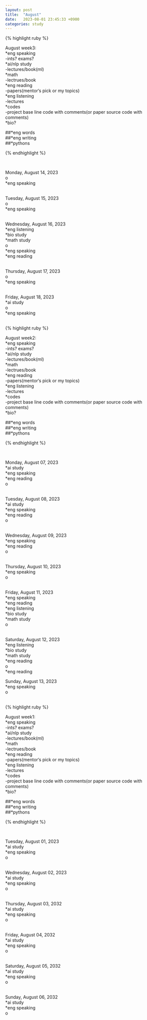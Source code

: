 ```yaml
---
layout: post
title:  "August"
date:   2023-08-01 23:45:33 +0900
categories: study
---
```







{% highlight ruby %}


August week3:   
*eng speaking   
	-ints? exams?       
*ai/nlp study  
	-lectures/book(ml)     
*math  
	-lectrues/book  
*eng reading  
	-papers(mentor‘s pick or my topics)   
*eng listening  
	-lectures      
*codes  
	-project base line code with comments(or paper source code with comments)  
*bio?  

##*eng words  
##*eng writing  
##*pythons



{% endhighlight %}  




<br/>


Monday, August 14, 2023   
o  
*eng speaking  
<br/>


Tuesday, August 15, 2023    
o  
*eng speaking  
<br/>

Wednesday, August 16, 2023   
*eng listening  
*bio study  
*math study  
o  
*eng speaking  
*eng reading  
<br/>

Thursday, August 17, 2023  
o  
*eng speaking  
<br/>  

Friday, August 18, 2023  
*ai study  
o  
*eng speaking  
<br/>  





{% highlight ruby %}


August week2:   
*eng speaking   
	-ints? exams?       
*ai/nlp study  
	-lectures/book(ml)     
*math  
	-lectrues/book  
*eng reading  
	-papers(mentor‘s pick or my topics)   
*eng listening  
	-lectures      
*codes  
	-project base line code with comments(or paper source code with comments)  
*bio?  

##*eng words  
##*eng writing  
##*pythons



{% endhighlight %}  




<br/>


Monday, August 07, 2023   
*ai study        
*eng speaking  
*eng reading  
o  
<br/>

Tuesday, August 08, 2023   
*ai study        
*eng speaking  
*eng reading  
o  
<br/>

Wednesday, August 09, 2023   
*eng speaking  
*eng reading  
o  
<br/>

Thursday, August 10, 2023   
*eng speaking  
o  
<br/>

Friday, August 11, 2023   
*eng speaking  
*eng reading  
*eng listening  
*bio study  
*math study  
o  
<br/>

Saturday, August 12, 2023     
*eng listening  
*bio study  
*math study  
*eng reading  
o    
*eng reading
<br/>

Sunday, August 13, 2023     
*eng speaking  
o  
<br/>  





{% highlight ruby %}


August week1:   
*eng speaking   
	-ints? exams?       
*ai/nlp study  
	-lectures/book(ml)     
*math  
	-lectrues/book  
*eng reading  
	-papers(mentor‘s pick or my topics)   
*eng listening  
	-lectures      
*codes  
	-project base line code with comments(or paper source code with comments)  
*bio?  

##*eng words  
##*eng writing  
##*pythons



{% endhighlight %}  




<br/>


Tuesday, August 01, 2023   
*ai study        
*eng speaking  
o  
<br/>

Wednesday, August 02, 2023   
*ai study        
*eng speaking  
o  
<br/>

Thursday, August 03, 2032  
*ai study  
*eng speaking  
o  
<br/>  

Friday, August 04, 2032  
*ai study  
*eng speaking  
o  
<br/>  

Saturday, August 05, 2032  
*ai study  
*eng speaking  
o  
<br/>  

Sunday, August 06, 2032  
*ai study  
*eng speaking  
o  
<br/>  





 
